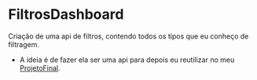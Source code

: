 # FiltrosDashboard
Criação de uma api de filtros, contendo todos os tipos que eu conheço de filtragem.

- A ideia é de fazer ela ser uma api para depois eu reutilizar no meu [ProjetoFinal](https://github.com/Pancitopenico/ProjetoFinal/).

